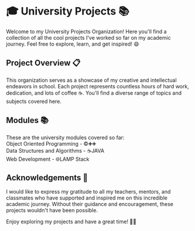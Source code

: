 # 🎓 University Projects 📚

Welcome to my University Projects Organization! Here you'll find a collection of all the cool projects I've worked so far on my academic journey. Feel free to explore, learn, and get inspired! 😄

## Project Overview 📋

This organization serves as a showcase of my creative and intellectual endeavors in school. Each project represents countless hours of hard work, dedication, and lots of coffee ☕️. You'll find a diverse range of topics and subjects covered here.

## Modules 📚

These are the university modules covered so far:  
Object Oriented Programming - ©️➕➕  
Data Structures and Algorithms - ☕JAVA  
Web Development - 🌐LAMP Stack

## Acknowledgements 🙏

I would like to express my gratitude to all my teachers, mentors, and classmates who have supported and inspired me on this incredible academic journey. Without their guidance and encouragement, these projects wouldn't have been possible.

Enjoy exploring my projects and have a great time! 🚀✨
